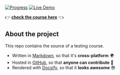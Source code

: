 [![Progress](https://img.shields.io/badge/progress-alpha%20version-blue.svg)](https://github.com/dialex/start-testing/milestones?direction=asc&sort=title&state=open) [![Live Demo](https://img.shields.io/badge/status-live-brightgreen.svg)](https://dialex.github.io/start-testing/)

👉 **[check the course here](https://dialex.github.io/start-testing)** 👈

## About the project

This repo contains the source of a testing course.

- Written in [Markdown](http://commonmark.org/), so that it's **cross-platform** 🌍
- Hosted in [GitHub](https://dialex.github.io/start-testing), so that **anyone can contribute** 🤝
- Rendered with [Docsify](https://github.com/QingWei-Li/docsify/), so that it **looks awesome** 😎
